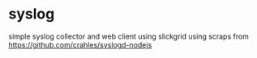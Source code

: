 syslog
======

simple syslog collector and web client using slickgrid
using scraps from https://github.com/crahles/syslogd-nodejs
